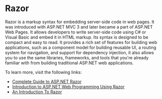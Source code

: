 # Razor

Razor is a markup syntax for embedding server-side code in web pages. It was introduced with ASP.NET MVC 3 and later became a part of ASP.NET Web Pages. It allows developers to write server-side code using C# or Visual Basic and embed it in HTML markup. Its syntax is designed to be compact and easy to read. It provides a rich set of features for building web applications, such as a component model for building reusable UI, a routing system for navigation, and support for dependency injection, it also allows you to use the same libraries, frameworks, and tools that you're already familiar with from building traditional ASP.NET web applications.

To learn more, visit the following links:

- [Complete Guide to ASP.NET Razor](https://w3schools.com/asp/razor_intro.asp)
- [Introduction to ASP.NET Web Programming Using Razor](https://learn.microsoft.com/en-us/aspnet/web-pages/overview/getting-started/introducing-razor-syntax-c)
- [An Introduction To Razor](https://khalidabuhakmeh.com/what-is-razor-aspnet)
